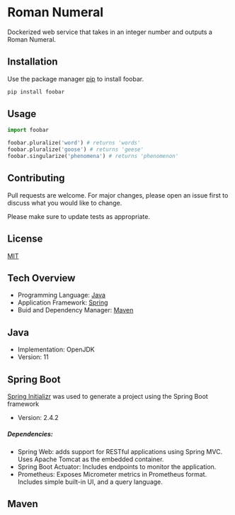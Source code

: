 # Roman Numeral
Dockerized web service that takes in an integer number and outputs a Roman Numeral.

## Installation

Use the package manager [pip](https://pip.pypa.io/en/stable/) to install foobar.

```bash
pip install foobar
```

## Usage

```python
import foobar

foobar.pluralize('word') # returns 'words'
foobar.pluralize('goose') # returns 'geese'
foobar.singularize('phenomena') # returns 'phenomenon'
```

## Contributing
Pull requests are welcome. For major changes, please open an issue first to discuss what you would like to change.

Please make sure to update tests as appropriate.

## License
[MIT](https://choosealicense.com/licenses/mit/)


## Tech Overview
- Programming Language: [Java](https://openjdk.java.net/projects/jdk/11/)
- Application Framework: [Spring](https://spring.io/projects/spring-framework)  
- Buid and Dependency Manager: [Maven](https://maven.apache.org/)

## Java
- Implementation: OpenJDK
- Version: 11

## Spring Boot
[Spring Initializr](https://start.spring.io/) was used to generate a project using the Spring Boot framework
- Version: 2.4.2

##### Dependencies:
- Spring Web: adds support for RESTful applications using Spring MVC. Uses Apache Tomcat as the embedded container.
- Spring Boot Actuator: Includes endpoints to monitor the application.
- Prometheus: Exposes Micrometer metrics in Prometheus format. Includes simple built-in UI, and a query language.

## Maven




